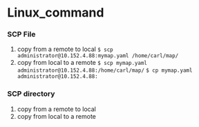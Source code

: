 # Linux_command

### SCP File

1. copy from a remote to local 
`$ scp administrator@10.152.4.88:mymap.yaml /home/carl/map/`
3. copy from local to a remote
`$ scp mymap.yaml administrator@10.152.4.88:/home/carl/map/`
`$ cp mymap.yaml administrator@10.152.4.88:`
### SCP directory
1. copy from a remote to local 
2. copy from local to a remote 
